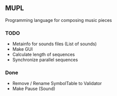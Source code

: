 ## MUPL
Programming language for composing music pieces

### TODO
* Metainfo for sounds files (List of sounds)
* Make GUI
* Calculate length of sequences
* Synchronize parallel sequences 

### Done
* Remove / Rename SymbolTable to Validator
* Make Pause (Sound)

